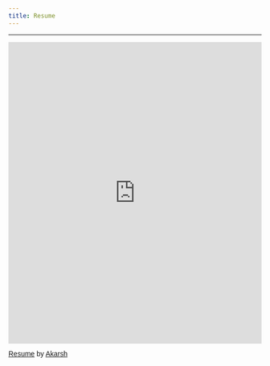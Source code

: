 ```yaml
---
title: Resume
---
```


  <hr>
<iframe class="scribd_iframe_embed" title="Resume" src="https://www.scribd.com/embeds/515383608/content?start_page=1&view_mode=scroll&access_key=key-exEJg42WPNmkUiaKNcaq" tabindex="0" data-auto-height="true" data-aspect-ratio="0.7729220222793488" scrolling="no" width="100%" height="600" frameborder="0"></iframe><p  style="   margin: 12px auto 6px auto;   font-family: Helvetica,Arial,Sans-serif;   font-style: normal;   font-variant: normal;   font-weight: normal;   font-size: 14px;   line-height: normal;   font-size-adjust: none;   font-stretch: normal;   -x-system-font: none;   display: block;"   ><a title="View Resume on Scribd" href="https://www.scribd.com/document/515383608/Resume#from_embed"  style="text-decoration: underline;">Resume</a> by <a title="View Akarsh's profile on Scribd" href="https://www.scribd.com/user/466352449/Akarsh#from_embed"  style="text-decoration: underline;">Akarsh</a></p>
